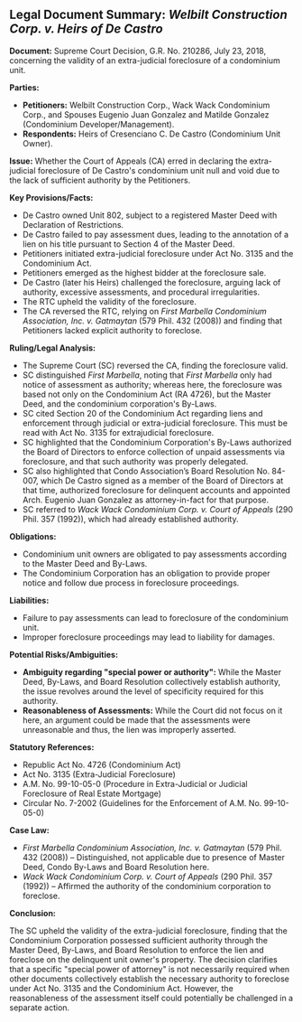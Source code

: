 ## Legal Document Summary: *Welbilt Construction Corp. v. Heirs of De Castro*

**Document:** Supreme Court Decision, G.R. No. 210286, July 23, 2018, concerning the validity of an extra-judicial foreclosure of a condominium unit.

**Parties:**

*   **Petitioners:** Welbilt Construction Corp., Wack Wack Condominium Corp., and Spouses Eugenio Juan Gonzalez and Matilde Gonzalez (Condominium Developer/Management).
*   **Respondents:** Heirs of Cresenciano C. De Castro (Condominium Unit Owner).

**Issue:** Whether the Court of Appeals (CA) erred in declaring the extra-judicial foreclosure of De Castro's condominium unit null and void due to the lack of sufficient authority by the Petitioners.

**Key Provisions/Facts:**

*   De Castro owned Unit 802, subject to a registered Master Deed with Declaration of Restrictions.
*   De Castro failed to pay assessment dues, leading to the annotation of a lien on his title pursuant to Section 4 of the Master Deed.
*   Petitioners initiated extra-judicial foreclosure under Act No. 3135 and the Condominium Act.
*   Petitioners emerged as the highest bidder at the foreclosure sale.
*   De Castro (later his Heirs) challenged the foreclosure, arguing lack of authority, excessive assessments, and procedural irregularities.
*   The RTC upheld the validity of the foreclosure.
*   The CA reversed the RTC, relying on *First Marbella Condominium Association, Inc. v. Gatmaytan* (579 Phil. 432 (2008)) and finding that Petitioners lacked explicit authority to foreclose.

**Ruling/Legal Analysis:**

*   The Supreme Court (SC) reversed the CA, finding the foreclosure valid.
*   SC distinguished *First Marbella*, noting that *First Marbella* only had notice of assessment as authority; whereas here, the foreclosure was based not only on the Condominium Act (RA 4726), but the Master Deed, and the condominium corporation's By-Laws.
*   SC cited Section 20 of the Condominium Act regarding liens and enforcement through judicial or extra-judicial foreclosure. This must be read with Act No. 3135 for extrajudicial foreclosure.
*   SC highlighted that the Condominium Corporation's By-Laws authorized the Board of Directors to enforce collection of unpaid assessments via foreclosure, and that such authority was properly delegated.
*   SC also highlighted that Condo Association’s Board Resolution No. 84-007, which De Castro signed as a member of the Board of Directors at that time, authorized foreclosure for delinquent accounts and appointed Arch. Eugenio Juan Gonzalez as attorney-in-fact for that purpose.
*   SC referred to *Wack Wack Condominium Corp. v. Court of Appeals* (290 Phil. 357 (1992)), which had already established authority.

**Obligations:**

*   Condominium unit owners are obligated to pay assessments according to the Master Deed and By-Laws.
*   The Condominium Corporation has an obligation to provide proper notice and follow due process in foreclosure proceedings.

**Liabilities:**

*   Failure to pay assessments can lead to foreclosure of the condominium unit.
*   Improper foreclosure proceedings may lead to liability for damages.

**Potential Risks/Ambiguities:**

*   **Ambiguity regarding "special power or authority":** While the Master Deed, By-Laws, and Board Resolution collectively establish authority, the issue revolves around the level of specificity required for this authority.
*   **Reasonableness of Assessments:** While the Court did not focus on it here, an argument could be made that the assessments were unreasonable and thus, the lien was improperly asserted.

**Statutory References:**

*   Republic Act No. 4726 (Condominium Act)
*   Act No. 3135 (Extra-Judicial Foreclosure)
*   A.M. No. 99-10-05-0 (Procedure in Extra-Judicial or Judicial Foreclosure of Real Estate Mortgage)
*   Circular No. 7-2002 (Guidelines for the Enforcement of A.M. No. 99-10-05-0)

**Case Law:**

*   *First Marbella Condominium Association, Inc. v. Gatmaytan* (579 Phil. 432 (2008)) – Distinguished, not applicable due to presence of Master Deed, Condo By-Laws and Board Resolution here.
*   *Wack Wack Condominium Corp. v. Court of Appeals* (290 Phil. 357 (1992)) – Affirmed the authority of the condominium corporation to foreclose.

**Conclusion:**

The SC upheld the validity of the extra-judicial foreclosure, finding that the Condominium Corporation possessed sufficient authority through the Master Deed, By-Laws, and Board Resolution to enforce the lien and foreclose on the delinquent unit owner's property. The decision clarifies that a specific "special power of attorney" is not necessarily required when other documents collectively establish the necessary authority to foreclose under Act No. 3135 and the Condominium Act. However, the reasonableness of the assessment itself could potentially be challenged in a separate action.
